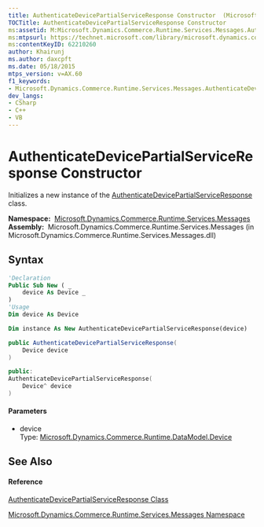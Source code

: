 ```yaml
---
title: AuthenticateDevicePartialServiceResponse Constructor  (Microsoft.Dynamics.Commerce.Runtime.Services.Messages)
TOCTitle: AuthenticateDevicePartialServiceResponse Constructor
ms:assetid: M:Microsoft.Dynamics.Commerce.Runtime.Services.Messages.AuthenticateDevicePartialServiceResponse.#ctor(Microsoft.Dynamics.Commerce.Runtime.DataModel.Device)
ms:mtpsurl: https://technet.microsoft.com/library/microsoft.dynamics.commerce.runtime.services.messages.authenticatedevicepartialserviceresponse.authenticatedevicepartialserviceresponse(v=AX.60)
ms:contentKeyID: 62210260
author: Khairunj
ms.author: daxcpft
ms.date: 05/18/2015
mtps_version: v=AX.60
f1_keywords:
- Microsoft.Dynamics.Commerce.Runtime.Services.Messages.AuthenticateDevicePartialServiceResponse.#ctor
dev_langs:
- CSharp
- C++
- VB
---
```


# AuthenticateDevicePartialServiceResponse Constructor

Initializes a new instance of the [AuthenticateDevicePartialServiceResponse](authenticatedevicepartialserviceresponse-class-microsoft-dynamics-commerce-runtime-services-messages.md) class.

**Namespace:**  [Microsoft.Dynamics.Commerce.Runtime.Services.Messages](microsoft-dynamics-commerce-runtime-services-messages-namespace.md)  
**Assembly:**  Microsoft.Dynamics.Commerce.Runtime.Services.Messages (in Microsoft.Dynamics.Commerce.Runtime.Services.Messages.dll)

## Syntax

``` vb
'Declaration
Public Sub New ( _
    device As Device _
)
'Usage
Dim device As Device

Dim instance As New AuthenticateDevicePartialServiceResponse(device)
```

``` csharp
public AuthenticateDevicePartialServiceResponse(
    Device device
)
```

``` c++
public:
AuthenticateDevicePartialServiceResponse(
    Device^ device
)
```

#### Parameters

  - device  
    Type: [Microsoft.Dynamics.Commerce.Runtime.DataModel.Device](device-class-microsoft-dynamics-commerce-runtime-datamodel.md)  

## See Also

#### Reference

[AuthenticateDevicePartialServiceResponse Class](authenticatedevicepartialserviceresponse-class-microsoft-dynamics-commerce-runtime-services-messages.md)

[Microsoft.Dynamics.Commerce.Runtime.Services.Messages Namespace](microsoft-dynamics-commerce-runtime-services-messages-namespace.md)

